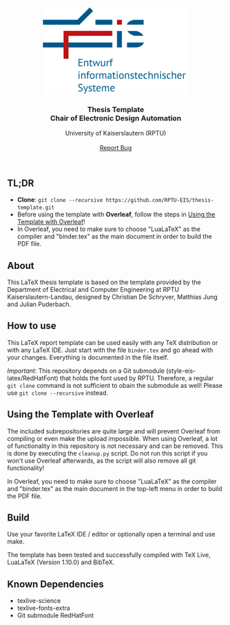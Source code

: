 <br />
<div align="center">
  <a href="https://github.com/RPTU-EIS/thesis-template">
    <img src="images/EIS-Logo.png" alt="Logo" height="200">
  </a>
  <h3 align="center">
  Thesis Template
  <br />
  Chair of Electronic Design Automation 
  </h3>

  <p align="center">
    University of Kaiserslautern (RPTU)
    <br />
    <br />
    <a href="https://github.com/RPTU-EIS/thesis-template/issues">Report Bug</a> 
  </p>
</div>

<br />

## TL;DR
* **Clone**: ```git clone --recursive https://github.com/RPTU-EIS/thesis-template.git```
* Before using the template with **Overleaf**, follow the steps in [Using the Template with Overleaf](#using-the-template-with-overleaf)!
* In Overleaf, you need to make sure to choose "LuaLaTeX" as the compiler and "binder.tex" as the main document in order to build the PDF file.

## About
This LaTeX thesis template is based on the template provided by the Department of Electrical and Computer Engineering at RPTU Kaiserslautern-Landau, designed by Christian De Schryver, Matthias Jung and Julian Puderbach.

## How to use
This LaTeX report template can be used easily with any TeX distribution or with any LaTeX IDE. Just start with the file ```binder.tex``` and go ahead with your changes. Everything is documented in the file itself.

*Important*: This repository depends on a Git submodule (style-eis-latex/RedHatFont) that holds the font used by RPTU. Therefore, a regular ```git clone``` command is not sufficient to obain the submodule as well! Please use ```git clone --recursive``` instead.

## Using the Template with Overleaf
The included subrepositories are quite large and will prevent Overleaf from compiling or even make the upload impossible. When using Overleaf, a lot of functionality in this repository is not necessary and can be removed. This is done by executing the ```cleanup.py``` script. Do not run this script if you won't
use Overleaf afterwards, as the script will also remove all git functionality!

In Overleaf, you need to make sure to choose "LuaLaTeX" as the compiler and "binder.tex" as the main document in the top-left menu in order to build the PDF file.

## Build
Use your favorite LaTeX IDE / editor or optionally open a terminal and use make. 

The template has been tested and successfully compiled with TeX Live, LuaLaTeX (Version 1.10.0) and BibTeX.


## Known Dependencies
* texlive-science
* texlive-fonts-extra
* Git submodule RedHatFont
